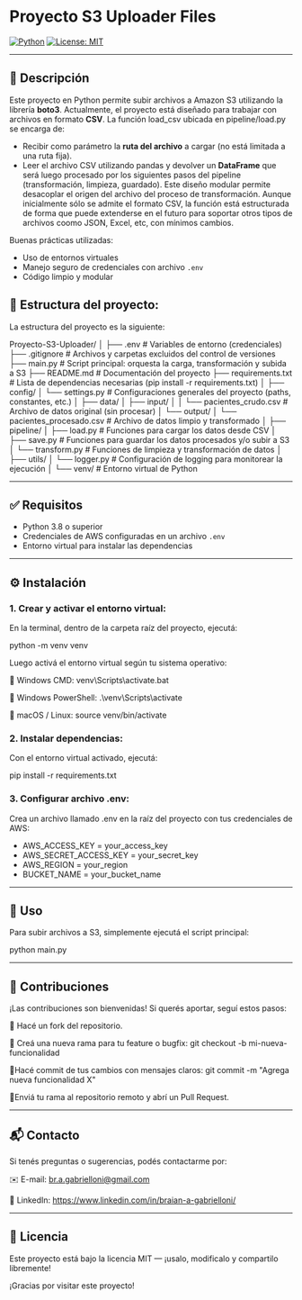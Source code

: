 # Proyecto S3 Uploader Files

[![Python](https://img.shields.io/badge/python-3.8+-blue.svg)](https://www.python.org/downloads/)
[![License: MIT](https://img.shields.io/badge/License-MIT-green.svg)](LICENSE)

---

## 📌 Descripción

Este proyecto en Python permite subir archivos a Amazon S3 utilizando la librería **boto3**. 
Actualmente, el proyecto está diseñado para trabajar con archivos en formato **CSV**. 
La función load_csv ubicada en pipeline/load.py se encarga de: 
- Recibir como parámetro la **ruta del archivo** a cargar (no está limitada a una ruta fija).
- Leer el archivo CSV utilizando pandas y devolver un **DataFrame** que será luego procesado 
  por los siguientes pasos del pipeline (transformación, limpieza, guardado). 
  Este diseño modular permite desacoplar el origen del archivo del proceso de transformación. 
  Aunque inicialmente sólo se admite el formato CSV, la función está estructurada de forma que
  puede extenderse en el futuro para soportar otros tipos de archivos coomo JSON, Excel, etc,
  con mínimos cambios.

Buenas prácticas utilizadas:

- Uso de entornos virtuales
- Manejo seguro de credenciales con archivo `.env`
- Código limpio y modular

## 📁 Estructura del proyecto: 

La estructura del proyecto es la siguiente: 

Proyecto-S3-Uploader/
│
├── .env                         # Variables de entorno (credenciales)
├── .gitignore                   # Archivos y carpetas excluidos del control de versiones
├── main.py                      # Script principal: orquesta la carga, transformación y subida a S3
├── README.md                    # Documentación del proyecto
├── requirements.txt             # Lista de dependencias necesarias (pip install -r requirements.txt)
│
├── config/
│   └── settings.py              # Configuraciones generales del proyecto (paths, constantes, etc.)
│
├── data/
│   ├── input/
│   │   └── pacientes_crudo.csv  # Archivo de datos original (sin procesar)
│   └── output/
│       └── pacientes_procesado.csv  # Archivo de datos limpio y transformado
│
├── pipeline/
│   ├── load.py                  # Funciones para cargar los datos desde CSV
│   ├── save.py                  # Funciones para guardar los datos procesados y/o subir a S3
│   └── transform.py             # Funciones de limpieza y transformación de datos
│
├── utils/
│   └── logger.py                # Configuración de logging para monitorear la ejecución
│
└── venv/                        # Entorno virtual de Python

---

## ✅ Requisitos

- Python 3.8 o superior  
- Credenciales de AWS configuradas en un archivo `.env`  
- Entorno virtual para instalar las dependencias  

---

## ⚙️ Instalación

### 1. Crear y activar el entorno virtual:

En la terminal, dentro de la carpeta raíz del proyecto, ejecutá:

python -m venv venv

Luego activá el entorno virtual según tu sistema operativo:

🔹 Windows CMD:
    venv\Scripts\activate.bat

🔹 Windows PowerShell:
    .\venv\Scripts\activate

🔹 macOS / Linux:
    source venv/bin/activate

### 2. Instalar dependencias:

Con el entorno virtual activado, ejecutá:

pip install -r requirements.txt

### 3. Configurar archivo .env:

Crea un archivo llamado .env en la raíz del proyecto con tus credenciales de AWS:

- AWS_ACCESS_KEY = your_access_key
- AWS_SECRET_ACCESS_KEY = your_secret_key
- AWS_REGION = your_region
- BUCKET_NAME = your_bucket_name

---

## 🚀 Uso

Para subir archivos a S3, simplemente ejecutá el script principal:

python main.py

---

## 🤝 Contribuciones

¡Las contribuciones son bienvenidas!
Si querés aportar, seguí estos pasos:

🔹 Hacé un fork del repositorio.

🔹 Creá una nueva rama para tu feature o bugfix:
    git checkout -b mi-nueva-funcionalidad
    
🔹Hacé commit de tus cambios con mensajes claros:
    git commit -m "Agrega nueva funcionalidad X"
    
🔹Enviá tu rama al repositorio remoto y abrí un Pull Request.

---

## 📬 Contacto

Si tenés preguntas o sugerencias, podés contactarme por:

✉️ E-mail: br.a.gabrielloni@gmail.com

🔗 LinkedIn: https://www.linkedin.com/in/braian-a-gabrielloni/

---

## 📝 Licencia

Este proyecto está bajo la licencia MIT — ¡usalo, modificalo y compartilo libremente!

¡Gracias por visitar este proyecto! 

